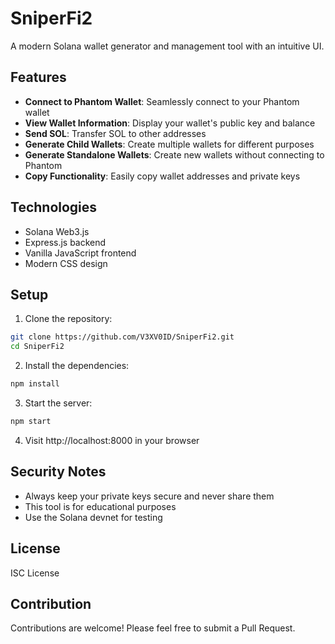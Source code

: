 # SniperFi2

A modern Solana wallet generator and management tool with an intuitive UI.

## Features

- **Connect to Phantom Wallet**: Seamlessly connect to your Phantom wallet
- **View Wallet Information**: Display your wallet's public key and balance
- **Send SOL**: Transfer SOL to other addresses
- **Generate Child Wallets**: Create multiple wallets for different purposes
- **Generate Standalone Wallets**: Create new wallets without connecting to Phantom
- **Copy Functionality**: Easily copy wallet addresses and private keys

## Technologies

- Solana Web3.js
- Express.js backend
- Vanilla JavaScript frontend
- Modern CSS design

## Setup

1. Clone the repository:
```bash
git clone https://github.com/V3XV0ID/SniperFi2.git
cd SniperFi2
```

2. Install the dependencies:
```bash
npm install
```

3. Start the server:
```bash
npm start
```

4. Visit http://localhost:8000 in your browser

## Security Notes

- Always keep your private keys secure and never share them
- This tool is for educational purposes
- Use the Solana devnet for testing

## License

ISC License

## Contribution

Contributions are welcome! Please feel free to submit a Pull Request. 